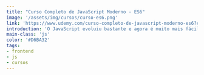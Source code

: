 ```yaml
---
title: "Curso Completo de JavaScript Moderno - ES6"
image: '/assets/img/cursos/curso-es6.png'
link: 'https://www.udemy.com/curso-completo-de-javascript-moderno-es6?couponCode=BLACKFRIDAYJA'
introduction: 'O JavaScript evoluiu bastante e agora é muito mais fácil de escrever, aprenda todos os novos truques dessa grande atualização.'
main-class: 'js'
color: '#D6BA32'
tags:
- frontend
- js
- cursos
---
```

